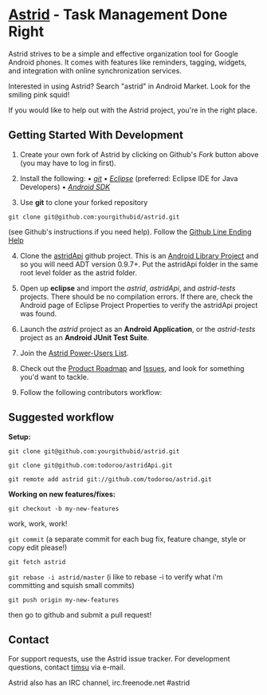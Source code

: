[Astrid](http://www.weloveastrid.com/) - Task Management Done Right
================================  
Astrid strives to be a simple and effective organization tool for Google Android phones. It comes with features like reminders, tagging, widgets, and integration with online synchronization services.

Interested in using Astrid? Search "astrid" in Android Market. Look for the smiling pink squid!

If you would like to help out with the Astrid project, you're in the right place.

Getting Started With Development
---------------

1. Create your own fork of Astrid by clicking on Github's *Fork* button above (you may have to log in first).

2. Install the following: 
 • *[git](http://git.or.cz/)*
 • *[Eclipse](http://eclipse.org)* (preferred: Eclipse IDE for Java Developers)
 • *[Android SDK](http://developer.android.com/sdk/index.html)*

3. Use **git** to clone your forked repository 

`git clone git@github.com:yourgithubid/astrid.git` 

(see Github's instructions if you need help). Follow the [Github Line Ending Help](http://help.github.com/dealing-with-lineendings/)

4. Clone the [astridApi](http://github.com/todoroo/astridApi) github project. This is an [Android Library Project](http://developer.android.com/guide/developing/eclipse-adt.html#libraryProject) and so you will need ADT version 0.9.7+. Put the astridApi folder in the same root level folder as the astrid folder.

4. Open up **eclipse** and import the *astrid*, *astridApi*, and *astrid-tests* projects. There should be no compilation errors. If there are, check the Android page of Eclipse Project Properties to verify the astridApi project was found.

5. Launch the *astrid* project as an **Android Application**, or the *astrid-tests* project as an **Android JUnit Test Suite**.

6. Join the [Astrid Power-Users List](http://groups.google.com/group/astrid-power).

7. Check out the [Product Roadmap](http://wiki.github.com/todoroo/astrid/) and [Issues](http://github.com/todoroo/astrid/issues), and look for something you'd want to tackle.

8. Follow the following contributors workflow:

Suggested workflow
---------------

**Setup:**

`git clone git@github.com:yourgithubid/astrid.git`

`git clone git@github.com:todoroo/astridApi.git`

`git remote add astrid git://github.com/todoroo/astrid.git`

**Working on new features/fixes:**

`git checkout -b my-new-features`  

work, work, work! 
  
`git commit` (a separate commit for each bug fix, feature change, style or copy edit please!)
  
`git fetch astrid`

`git rebase -i astrid/master` (i like to rebase -i to verify what i'm committing and squish small commits)
  
`git push origin my-new-features`
  
then go to github and submit a pull request!  

Contact
-------
For support requests, use the Astrid issue tracker. For development questions, contact [timsu](http://github.com/timsu) via e-mail.

Astrid also has an IRC channel, irc.freenode.net #astrid
